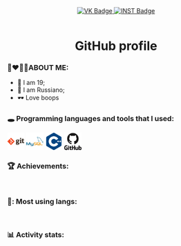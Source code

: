 <div id = "badges" align = "center">
  <a href = "https://vk.com/bblls">
    <img src = "https://img.shields.io/badge/VK-blue?style=for-the-badge&logo=VK&logoColor=white" alt = "VK Badge"/>
  </a>

  <a href = "https://www.instagram.com/crackedchrist/">
    <img src = "https://img.shields.io/badge/Instagram-red?style=for-the-badge&logo=Instagram&logoColor=white" alt = "INST Badge"/>
  </a>
</div>

<div id = "viewprof" align = "center">
  <img src = "https://komarev.com/ghpvc/?username=bbls&style=flat-square&color=blue" alt = ""/>
</div>

<div id = "heythere" align = "center">
  <h1> GitHub profile </h1>
</div>

### 👨‍❤️‍💋‍👨ABOUT ME:

- 🍭 I am 19;
- 🎵 I am Russiano;
- 🕶️ Love boops

### 🕳️ Programming languages and tools that I used:

<div>
  <img src = "https://github.com/devicons/devicon/blob/master/icons/git/git-original-wordmark.svg" width = "40" height = "40"/>
  <img src = "https://github.com/devicons/devicon/blob/master/icons/mysql/mysql-original-wordmark.svg" width = "40" height = "40"/>
  <img src = "https://github.com/devicons/devicon/blob/master/icons/cplusplus/cplusplus-plain.svg" width = "40" height = "40"/>
  <img src = "https://github.com/devicons/devicon/blob/master/icons/github/github-original-wordmark.svg" width = "40" height = "40"/>
</div>

### 🏆 Achievements:

<div>
  <img src = "https://github-profile-trophy.vercel.app/?username=st4rblS" alt = ""/>
</div>

### 💩: Most using langs:

<div>
<img src = "https://github-readme-stats.vercel.app/api/top-langs/?username=st4rblS" alt = ""/>
</div>

### 📊 Activity stats:

<div>
  <img src = "https://github-readme-activity-graph.vercel.app/graph?username=st4rblStheme=dracula" alt = ""/>
</div>
